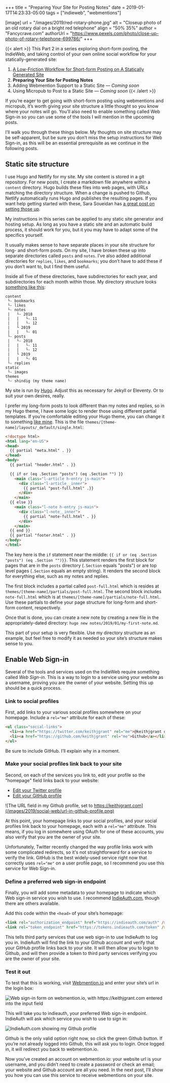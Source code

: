 +++
title = "Preparing Your Site for Posting Notes"
date = 2019-01-17T14:23:33-05:00
tags = ["indieweb", "webmentions"]

[image]
  url = "/images/2019/red-rotary-phone.jpg"
  alt = "Closeup photo of an old rotary dial on a bright red telephone"
  align = "50% 35%"
  author = "Fancycrave.com"
  authorUrl = "https://www.pexels.com/photo/close-up-photo-of-rotary-telephone-699786/"
+++

{{< alert >}}
This Part 2 in a series exploring short-form posting, the IndieWeb, and taking control of your own online social workflow for your statically-generated site:

1. [A Low-Friction Workflow for Short-form Posting on A Statically Generated Site](/posts/2019/01/low-friction-workflow-for-notes/)
2. **Preparing Your Site for Posting Notes**
3. Adding Webmention Support to a Static Site &mdash; _Coming soon_
4. Using Micropub to Post to a Static Site &mdash; _Coming soon_
{{< /alert >}}

If you’re eager to get going with short-form posting using webmentions and micropub,
it’s worth giving your site structure a little thought so you know where your notes will go.
You’ll also need to enable something called Web Sign-in so you can use some of the tools I will mention in the upcoming posts.

I’ll walk you through these things below.
My thoughts on site structure may be self-apparent,
but be sure you don’t miss the setup instructions for Web Sign-in,
as this will be an essential prerequisite as we continue in the following posts.

## Static site structure

I use Hugo and Netlify for my site.
My site content is stored in a git repository.
For new posts, I create a markdown file anywhere within a `content` directory.
Hugo builds these files into web pages, with URLs matching the directory structure.
When a change is pushed to Github, Netlify automatically runs Hugo and publishes the resulting pages.
If you want help getting started with these, Sara Soueidan has
[a great post on setting those up](https://www.sarasoueidan.com/blog/jekyll-ghpages-to-hugo-netlify/).

My instructions in this series can be applied to any static site generator and hosting setup.
As long as you have a static site and an automatic build process, it should work for you,
but it you may have to adapt some of the specifics yourself.

It usually makes sense to have separate places in your site structure for long- and short-form posts.
On my site, I have broken these up into separate directories called `posts` and `notes`.
I’ve also added additional directories for `replies`, `likes`, and `bookmarks`;
you don’t have to add these if you don’t want to, but I find them useful.

Inside all five of these directories, have subdirectories for each year, and subdirectories for each month within those.
My directory structure looks [something like this](https://github.com/keithjgrant/keithjgrant.com):

```ascii
content
 └- bookmarks
 └- likes
 └- notes
 |   └- 2018
 |   |   └- 11
 |   |   └- 12
 |   └ 2019
 |   |   └- 01
 └- posts
 |   └- 2018
 |   |   └- 11
 |   |   └- 12
 |   └ 2019
 |   |   └- 01
 └- replies
static
 └- images
themes
 └- shindig (my theme name)
```

My site is run by [Hugo](https://gohugo.io/).
Adjust this as necessary for Jekyll or Eleventy.
Or to suit your own desires, really.

I prefer my long-form posts to look different than my notes and replies,
so in my Hugo theme, I have some logic to render those using different partial templates.
If you’re comfortable editing your Hugo theme, you can change it to something [like mine](https://github.com/keithjgrant/keithjgrant.com/blob/master/themes/shindig/layouts/_default/single.html).
This is the file `themes/[theme-name]/layouts/_default/single.html`:

```html
<!doctype html>
<html lang="en-US">
<head>
  {{ partial "meta.html" . }}
</head>
<body>
  {{ partial "header.html" . }}

  {{ if or (eq .Section "posts") (eq .Section "") }}
    <main class="l-article h-entry js-main">
      <div class="l-article__inner">
        {{ partial "post-full.html" .}}
      </div>
    </main>
  {{ else }}
    <main class="l-note h-entry js-main">
      <div class="l-note__inner">
        {{ partial "note-full.html" . }}
      </div>
    </main>
  {{ end }}
  {{ partial "footer.html" . }}
</body>
</html>
```

The key here is the `if` statement near the middle: `{{ if or (eq .Section "posts") (eq .Section "")}}`.
This statement renders the first block for pages that are in the `posts` directory (`.Section` equals "posts")
or are top level pages (`.Section` equals an empty string).
It renders the second block for everything else, such as my notes and replies.

The first block includes a partial called `post-full.html` which is resides at `themes/[theme-name]/partials/post-full.html`.
The second block includes `note-full.html` which is at `themes/[theme-name]/partials/note-full.html`.
Use these partials to define your page structure for long-form and short-form content, respectively.

Once that is done, you can create a new note by creating a new file in the appropriately-dated directory:
`hugo new notes/2019/01/my-first-note.md`.

This part of your setup is very flexible.
Use my directory structure as an example,
but feel free to modify it as needed so your site’s structure makes sense to you.

## Enable Web Sign-in

Several of the tools and services used on the IndieWeb require something called _Web Sign-in_.
This is a way to login to a service using your website as a username, proving you are the owner of your website.
Setting this up should be a quick process.

### Link to social profiles

First, add links to your various social profiles somewhere on your homepage. Include a `rel="me"` attribute for each of these:

```html
<ul class="social-links">
  <li><a href="https://twitter.com/keithjgrant" rel="me">@keithjgrant on Twitter</a></li>
  <li><a href="https://github.com/keithjgrant" rel="me">Github</a></li>
</ul>
```

Be sure to include GitHub. I’ll explain why in a moment.

### Make your social profiles link back to your site

Second, on each of the services you link to, edit your profile so the "homepage" field links back to your website:

* [Edit your Twitter profile](https://twitter.com/settings/profile)
* [Edit your GitHub profile](https://github.com/settings/profile)

![The URL field in my Github profile, set to https://keithjgrant.com](/images/2019/social-web/url-in-github-profile.png)

At this point, your homepage links to your social profiles,
and your social profiles link back to your homepage,
each with a `rel="me"` attribute.
This means, if you log in somewhere using OAuth for one of these accounts,
you also verify that you are the owner of your site.

Unfortunately, Twitter recently changed the way profile links work with some complicated redirects,
so it's not straightforward for a service to verify the link.
GitHub is the best widely-used service right now that correctly uses `rel="me"` on a user profile page,
so I recommend you use this service for Web Sign-in.

### Define a preferred web sign-in endpoint

Finally, you will add some metadata to your homepage to indicate which Web sign-in service you wish to use.
I recommend [IndieAuth.com](https://indieauth.com), though there are others available.

Add this code within the `<head>` of your site’s homepage:

```html
<link rel="authorization_endpoint" href="https://indieauth.com/auth" />
<link rel="token_endpoint" href="https://tokens.indieauth.com/token" />
```

This tells third party services that use web sign-in to use IndieAuth to log you in.
IndieAuth will find the link to your Github account and verify that your GitHub profile links back to your site.
It will then allow you to login to Github,
and will then provide a token to third party services verifying you are the owner of your site.

### Test it out

To test that this is working, visit [Webmention.io](https://webmention.io/) and enter your site’s url in the login box:

![Web sign-in form on webmention.io, with https://keithjgrant.com entered into the input field](/images/2019/social-web/webmention-io-sign-in.png)

This will take you to indieauth, your preferred Web sign-in endpoint. IndieAuth will ask which service you wish to use to sign in:

![IndieAuth.com showing my Github profile ](/images/2019/social-web/indieauth-sign-in.png)

Github is the only valid option right now, so click the green Github button. If you’re not already logged into Github, this will ask you to login. Once logged in, it will redirect you back to webmention.io.

Now you’ve created an account on webmention.io:
your website url is your username, and you didn’t need to create a password or check an email;
your website and Github account are all you need.
In the next post, I’ll show you how you can use this service to receive webmentions on your site.
